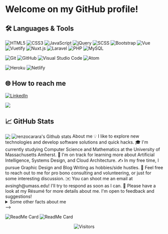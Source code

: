 <!--
**renzocarara/renzocarara** is a ✨ _special_ ✨ repository because its `README.md` (this file) appears on your GitHub profile. -->

# Welcome on my GitHub profile!

## 🛠️ **Languages & Tools**

![HTML5](https://img.shields.io/badge/-HTML5-333333?style=flat&logo=HTML5)
![CSS3](https://img.shields.io/badge/-CSS3-333333?style=flat&logo=css3&logoColor=5ab1f8)
![JavaScript](https://img.shields.io/badge/-JavaScript-333333?style=flat&logo=javascript)
![jQuery](https://img.shields.io/badge/-jQuery-333333?style=flat&logo=jQuery&logoColor=0769AD)
![SCSS](https://img.shields.io/badge/-SCSS-333333?style=flat&logo=SASS)
![Bootstrap](https://img.shields.io/badge/-Bootstrap-333333?style=flat&logo=bootstrap&logoColor=a055f0)
![Vue](https://img.shields.io/badge/-Vue-333333?style=flat&logo=vue.js)
![Vuetify](https://img.shields.io/badge/-Vuetify-333333?style=flat&logo=vuetify)
![Nuxt.js](https://img.shields.io/badge/-Nuxt-333333?style=flat&logo=Nuxt.js)
![Laravel](https://img.shields.io/badge/-Laravel-333333?style=flat&logo=laravel)
![PHP](https://img.shields.io/badge/-Php-333333?style=flat&logo=php)
![MySQL](https://img.shields.io/badge/-MySQL-333333?style=flat&logo=MySQL&logoColor=83b8ea)

![Git](https://img.shields.io/badge/-Git-333333?style=flat&logo=git&logoColor=F05032)
![GitHub](https://img.shields.io/badge/-GitHub-333333?style=flat&logo=github&logoColor=FFFFFF)
![Visual Studio Code](https://img.shields.io/badge/-VSCode-333333?style=flat&logo=visual-studio-code&logoColor=76bbf4)
![Atom](https://img.shields.io/badge/-Atom-333333?style=flat&logo=atom&logoColor=58e273)

![Heroku](https://img.shields.io/badge/-Heroku-333333?style=flat&logo=heroku&logoColor=b583ea)
![Netlify](https://img.shields.io/badge/-Netlify-333333?style=flat&logo=netlify)

## 🌐 **How to reach me**

<a href="https://www.linkedin.com/in/renzocarara" target="_blank"><img src="https://img.shields.io/badge/LinkedIn-%230077B5.svg?&style=flat-square&logo=linkedin&logoColor=white" alt="LinkedIn"></a>

<a href="mailto:renzo.carara@libero.it"><img src="https://img.shields.io/badge/-renzo.carara@libero.it-D14836?style=flat-square&logo=Gmail&logoColor=white"/></a>

## 📈 **GitHub Stats**

<img align="center" src="https://github-readme-stats.vercel.app/api/top-langs/?username=renzocarara&hide_langs_below=1&theme=default&line_height=27&layout=compact" />
<img align="center" src="https://github-readme-stats.vercel.app/api?username=renzocarara&show_icons=true&count_private=true&include_all_commits=true&line_height=21" alt="renzocarara's Github stats" />

<!-->

About me
💡 I like to explore new technologies and develop software solutions and quick hacks.
🎓 I'm currently studying Computer Science and Mathematics at the University of Massachusetts Amherst.
🌱 I'm on track for learning more about Artificial Intelligence, Systems Design, and Cloud Architecture.
✍️ In my free time, I pursue Graphic Design and Blog Writing as hobbies/side hustles.
💬 Feel free to reach out to me for pro bono consulting and volunteering, or just for some interesting discussion.
✉️ You can shoot me an email at avsingh@umass.edu! I'll try to respond as soon as I can.
📄 Please have a look at my Résumé for more details about me. I'm open to feedback and suggestions!

<details>
  <summary>Some other facts about me</summary>
  <br>

- 57/60
- Spent 1 year in the army CC
- vegan
- love animals
- fond of Star Trek TOS

</details>
-->

![ReadMe Card](https://github-readme-stats.vercel.app/api/pin/?username=renzocarara&repo=digiback)
![ReadMe Card](https://github-readme-stats.vercel.app/api/pin/?username=renzocarara&repo=digifront)

[linkedin]: https://www.linkedin.com/in/renzocarara
[gmail]: mailto:renzo.carara@libero.it "Lets connect through email"
[github]: https://github.com/renzocarara

<p align=center>
  <img alt="Visitors" src="https://visitor-badge.laobi.icu/badge?page_id=renzocarara.renzocarara">
</p>

<!--Here are some ideas to get you started:

- 🔭 I’m currently working on ...
- 🌱 I’m currently learning ...
- 👯 I’m looking to collaborate on ...
- 🤔 I’m looking for help with ...
- 💬 Ask me about ...
- 📫 How to reach me: ...
- 😄 Pronouns: ...
- ⚡ Fun fact: ...
-->
